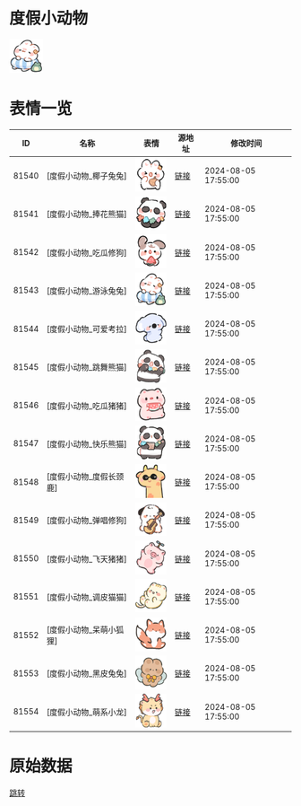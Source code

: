 # 度假小动物

<img src="./cover.png" height="60" alt="cover" />

# 表情一览

|ID|名称|表情|源地址|修改时间|
|----|----|----|----|----|
|81540|[度假小动物_椰子兔兔]|<img src="./pic/081540_%5B度假小动物_椰子兔兔%5D.png" height="60" alt="椰子兔兔"/>|[链接](https://i0.hdslb.com/bfs/garb/1f4f15e0dee174c472c4a43c15c6b0f6ab475a9e.png)|2024-08-05 17:55:00|
|81541|[度假小动物_捧花熊猫]|<img src="./pic/081541_%5B度假小动物_捧花熊猫%5D.png" height="60" alt="捧花熊猫"/>|[链接](https://i0.hdslb.com/bfs/garb/c7196553c6b981ccbb906e8eddb34ef560dfad8c.png)|2024-08-05 17:55:00|
|81542|[度假小动物_吃瓜修狗]|<img src="./pic/081542_%5B度假小动物_吃瓜修狗%5D.png" height="60" alt="吃瓜修狗"/>|[链接](https://i0.hdslb.com/bfs/garb/630d8b3fa54874462b75641f034dddac589a4060.png)|2024-08-05 17:55:00|
|81543|[度假小动物_游泳兔兔]|<img src="./pic/081543_%5B度假小动物_游泳兔兔%5D.png" height="60" alt="游泳兔兔"/>|[链接](https://i0.hdslb.com/bfs/garb/5b536b3362c09a0befda5273198dad0769a8eb54.png)|2024-08-05 17:55:00|
|81544|[度假小动物_可爱考拉]|<img src="./pic/081544_%5B度假小动物_可爱考拉%5D.png" height="60" alt="可爱考拉"/>|[链接](https://i0.hdslb.com/bfs/garb/d2d4c94dd7b6ae269a62a580c6695bc8c9ce669d.png)|2024-08-05 17:55:00|
|81545|[度假小动物_跳舞熊猫]|<img src="./pic/081545_%5B度假小动物_跳舞熊猫%5D.png" height="60" alt="跳舞熊猫"/>|[链接](https://i0.hdslb.com/bfs/garb/55acbc6c328595688ee19c0b62a53039486cb3ef.png)|2024-08-05 17:55:00|
|81546|[度假小动物_吃瓜猪猪]|<img src="./pic/081546_%5B度假小动物_吃瓜猪猪%5D.png" height="60" alt="吃瓜猪猪"/>|[链接](https://i0.hdslb.com/bfs/garb/f00537ae9b1dfa99c8d7422199089a7beba736a1.png)|2024-08-05 17:55:00|
|81547|[度假小动物_快乐熊猫]|<img src="./pic/081547_%5B度假小动物_快乐熊猫%5D.png" height="60" alt="快乐熊猫"/>|[链接](https://i0.hdslb.com/bfs/garb/269c8b9f46a23bb33432dd58dbbe32eb074c5b96.png)|2024-08-05 17:55:00|
|81548|[度假小动物_度假长颈鹿]|<img src="./pic/081548_%5B度假小动物_度假长颈鹿%5D.png" height="60" alt="度假长颈鹿"/>|[链接](https://i0.hdslb.com/bfs/garb/f750866cf4063bd465da6adcb9a202a795ef8be8.png)|2024-08-05 17:55:00|
|81549|[度假小动物_弹唱修狗]|<img src="./pic/081549_%5B度假小动物_弹唱修狗%5D.png" height="60" alt="弹唱修狗"/>|[链接](https://i0.hdslb.com/bfs/garb/e1014632eee4c625e2c0fa2a8b312bad922fecae.png)|2024-08-05 17:55:00|
|81550|[度假小动物_飞天猪猪]|<img src="./pic/081550_%5B度假小动物_飞天猪猪%5D.png" height="60" alt="飞天猪猪"/>|[链接](https://i0.hdslb.com/bfs/garb/66a4bc921acfdec962caafd79751fe5bdcbb1ac5.png)|2024-08-05 17:55:00|
|81551|[度假小动物_调皮猫猫]|<img src="./pic/081551_%5B度假小动物_调皮猫猫%5D.png" height="60" alt="调皮猫猫"/>|[链接](https://i0.hdslb.com/bfs/garb/1e5e02490907ccae324a585b95286ac1f1094f00.png)|2024-08-05 17:55:00|
|81552|[度假小动物_呆萌小狐狸]|<img src="./pic/081552_%5B度假小动物_呆萌小狐狸%5D.png" height="60" alt="呆萌小狐狸"/>|[链接](https://i0.hdslb.com/bfs/garb/a80ee61724191dc33b7ca23ae85dac88ac08484c.png)|2024-08-05 17:55:00|
|81553|[度假小动物_黑皮兔兔]|<img src="./pic/081553_%5B度假小动物_黑皮兔兔%5D.png" height="60" alt="黑皮兔兔"/>|[链接](https://i0.hdslb.com/bfs/garb/4f63218a87d63b8cd8de85e87d64ff7f3716dd5a.png)|2024-08-05 17:55:00|
|81554|[度假小动物_萌系小龙]|<img src="./pic/081554_%5B度假小动物_萌系小龙%5D.png" height="60" alt="萌系小龙"/>|[链接](https://i0.hdslb.com/bfs/garb/2ff15ba9892ffdcb5e115dc2a44604d46f68651c.png)|2024-08-05 17:55:00|

# 原始数据

[跳转](./raw.json)

